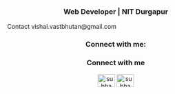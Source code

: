 <h3 align="center"> Web Developer | NIT Durgapur</h3>
Contact vishal.vastbhutan@gmail.com

<h3 align="center">Connect with me:</h3>
<p align="center">
<h3 align="center">Connect with me</h3>
<p align="center">
<a href="https://linkedin.com/in/vishalkumar45" target="blank"><img align="center" src="https://raw.githubusercontent.com/rahuldkjain/github-profile-readme-generator/master/src/images/icons/Social/linked-in-alt.svg" alt="subham-gupta-2398361a9" height="30" width="40" /></a>
<a href="https://instagram.com/vishal.kumar.28" target="blank"><img align="center" src="https://raw.githubusercontent.com/rahuldkjain/github-profile-readme-generator/master/src/images/icons/Social/instagram.svg" alt="subhamgupta173" height="30" width="40" /></a>


